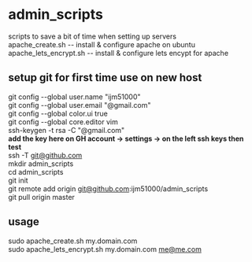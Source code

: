 # admin_scripts
scripts to save a bit of time when setting up servers\
apache_create.sh -- install & configure apache on ubuntu\
apache_lets_encrypt.sh -- install & configure lets encypt for apache

## setup git for first time use on new host
git config --global user.name "ijm51000"\
git config --global user.email "@gmail.com"\
git config --global color.ui true\
git config --global core.editor vim\
ssh-keygen -t rsa -C "@gmail.com"\
**add the key here on GH account -> settings -> on the left ssh keys then test**\
ssh -T git@github.com\
mkdir admin_scripts\
cd admin_scripts\
git init\
git remote add origin git@github.com:ijm51000/admin_scripts\
git pull origin master

## usage
sudo  apache_create.sh my.domain.com\
sudo apache_lets_encrypt.sh my.domain.com me@me.com
